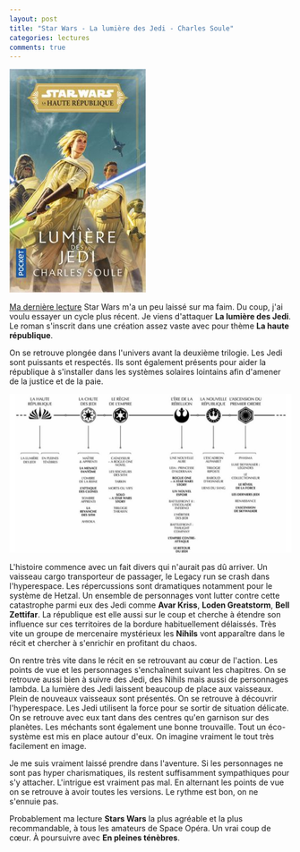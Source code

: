 ```yaml
---
layout: post
title: "Star Wars - La lumière des Jedi - Charles Soule"
categories: lectures
comments: true
---
```


![folio](https://github.com/homeostasie/bouquins/raw/master/_pics/lv/star-wars/hr1-1.jpg)

[Ma dernière lecture](https://homeostasie.github.io/bouquins/Chasseurs-de-prime/) Star Wars m'a un peu laissé sur ma faim. Du coup, j'ai voulu essayer un cycle plus récent. Je viens d'attaquer **La lumière des Jedi**. Le roman s'inscrit dans une création assez vaste avec pour thème **La haute république**. 

On se retrouve plongée dans l'univers avant la deuxième trilogie. Les Jedi sont puissants et respectés. Ils sont également présents pour aider la république à s'installer dans les systèmes solaires lointains afin d'amener de la justice et de la paie. 

![folio](https://github.com/homeostasie/bouquins/raw/master/_pics/lv/star-wars/hr1-2.jpg)

L'histoire commence avec un fait divers qui n'aurait pas dû arriver. Un vaisseau cargo transporteur de passager, le Legacy run se crash dans l'hyperespace. Les répercussions sont dramatiques notamment pour le système de Hetzal. Un ensemble de personnages vont lutter contre cette catastrophe parmi eux des Jedi comme **Avar Kriss**, **Loden Greatstorm**, **Bell Zettifar**. La république est elle aussi sur le coup et cherche à étendre son influence sur ces territoires de la bordure habituellement délaissés. Très vite un groupe de mercenaire mystérieux les **Nihils** vont apparaître dans le récit et chercher à s'enrichir en profitant du chaos. 

On rentre très vite dans le récit en se retrouvant au cœur de l'action. Les points de vue et les personnages s'enchaînent suivant les chapitres. On se retrouve aussi bien à suivre des Jedi, des Nihils mais aussi de personnages lambda. La lumière des Jedi laissent beaucoup de place aux vaisseaux. Plein de nouveaux vaisseaux sont présentés. On se retrouve à découvrir l'hyperespace. Les Jedi utilisent la force pour se sortir de situation délicate. On se retrouve avec eux tant dans des centres qu'en garnison sur des planètes. Les méchants sont également une bonne trouvaille. Tout un éco-système est mis en place autour d'eux. On imagine vraiment le tout très facilement en image. 

Je me suis vraiment laissé prendre dans l'aventure. Si les personnages ne sont pas hyper charismatiques, ils restent suffisamment sympathiques pour s'y attacher. L'intrigue est vraiment pas mal. En alternant les points de vue on se retrouve à avoir toutes les versions. Le rythme est bon, on ne s'ennuie pas. 

Probablement ma lecture **Stars Wars** la plus agréable et la plus recommandable, à tous les amateurs de Space Opéra. Un vrai coup de cœur. À poursuivre avec **En pleines ténèbres**. 



